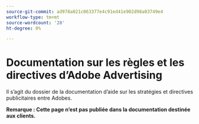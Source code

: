 ```yaml
---
source-git-commit: ad978a021c063377e4c91ed41e902d98a03749e4
workflow-type: tm+mt
source-wordcount: '28'
ht-degree: 0%

---
```

# Documentation sur les règles et les directives d’Adobe Advertising

Il s’agit du dossier de la documentation d’aide sur les stratégies et directives publicitaires entre Adobes.

**Remarque : Cette page n’est pas publiée dans la documentation destinée aux clients.**
